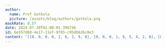 ```yaml
---
author:
  name: Prof Gotkola
  picture: /assets/blog/authors/gotkola.png
maskRate: 0.57
date: 2024-07-30T02:00:01.396746
id: 6e557d68-4e17-11ef-9f85-c95db626c0e3
content: '[[0, 0, 0, 0, 2, 6, 3, 9, 0], [0, 0, 0, 1, 9, 5, 4, 2, 0], [0, 2, 0, 7, 0, 8, 0, 5, 0], [0, 0, 3, 8, 5, 0, 0, 4, 0], [7, 9, 0, 6, 0, 0, 0, 0, 0], [5, 4, 0, 0, 7, 3, 0, 0, 6], [0, 0, 0, 2, 0, 0, 5, 0, 0], [0, 5, 0, 0, 6, 7, 1, 0, 4], [6, 3, 0, 0, 0, 4, 0, 0, 0]]'
---
```

